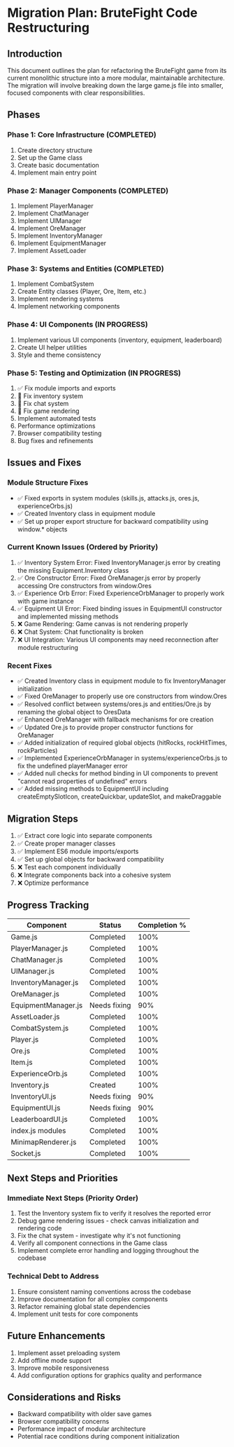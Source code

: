 # Migration Plan: BruteFight Code Restructuring

## Introduction
This document outlines the plan for refactoring the BruteFight game from its current monolithic structure into a more modular, maintainable architecture. The migration will involve breaking down the large game.js file into smaller, focused components with clear responsibilities.

## Phases

### Phase 1: Core Infrastructure (COMPLETED)
1. Create directory structure
2. Set up the Game class
3. Create basic documentation
4. Implement main entry point

### Phase 2: Manager Components (COMPLETED)
1. Implement PlayerManager
2. Implement ChatManager
3. Implement UIManager
4. Implement OreManager
5. Implement InventoryManager
6. Implement EquipmentManager
7. Implement AssetLoader

### Phase 3: Systems and Entities (COMPLETED)
1. Implement CombatSystem
2. Create Entity classes (Player, Ore, Item, etc.)
3. Implement rendering systems
4. Implement networking components

### Phase 4: UI Components (IN PROGRESS)
1. Implement various UI components (inventory, equipment, leaderboard)
2. Create UI helper utilities
3. Style and theme consistency

### Phase 5: Testing and Optimization (IN PROGRESS)
1. ✅ Fix module imports and exports
2. 🔄 Fix inventory system
3. 🔄 Fix chat system 
4. 🔄 Fix game rendering
5. Implement automated tests
6. Performance optimizations
7. Browser compatibility testing
8. Bug fixes and refinements

## Issues and Fixes

### Module Structure Fixes
- ✅ Fixed exports in system modules (skills.js, attacks.js, ores.js, experienceOrbs.js)
- ✅ Created Inventory class in equipment module
- ✅ Set up proper export structure for backward compatibility using window.* objects

### Current Known Issues (Ordered by Priority)
1. ✅ Inventory System Error: Fixed InventoryManager.js error by creating the missing Equipment.Inventory class
2. ✅ Ore Constructor Error: Fixed OreManager.js error by properly accessing Ore constructors from window.Ores
3. ✅ Experience Orb Error: Fixed ExperienceOrbManager to properly work with game instance
4. ✅ Equipment UI Error: Fixed binding issues in EquipmentUI constructor and implemented missing methods 
5. ❌ Game Rendering: Game canvas is not rendering properly
6. ❌ Chat System: Chat functionality is broken
7. ❌ UI Integration: Various UI components may need reconnection after module restructuring

### Recent Fixes
- ✅ Created Inventory class in equipment module to fix InventoryManager initialization
- ✅ Fixed OreManager to properly use ore constructors from window.Ores
- ✅ Resolved conflict between systems/ores.js and entities/Ore.js by renaming the global object to OresData
- ✅ Enhanced OreManager with fallback mechanisms for ore creation
- ✅ Updated Ore.js to provide proper constructor functions for OreManager
- ✅ Added initialization of required global objects (hitRocks, rockHitTimes, rockParticles)
- ✅ Implemented ExperienceOrbManager in systems/experienceOrbs.js to fix the undefined playerManager error
- ✅ Added null checks for method binding in UI components to prevent "cannot read properties of undefined" errors
- ✅ Added missing methods to EquipmentUI including createEmptySlotIcon, createQuickbar, updateSlot, and makeDraggable

## Migration Steps
1. ✅ Extract core logic into separate components
2. ✅ Create proper manager classes
3. ✅ Implement ES6 module imports/exports
4. ✅ Set up global objects for backward compatibility
5. ❌ Test each component individually
6. ❌ Integrate components back into a cohesive system
7. ❌ Optimize performance

## Progress Tracking

| Component               | Status       | Completion % |
|-------------------------|--------------|--------------|
| Game.js                 | Completed    | 100%        |
| PlayerManager.js        | Completed    | 100%        |
| ChatManager.js          | Completed    | 100%        |
| UIManager.js            | Completed    | 100%        |
| InventoryManager.js     | Completed    | 100%        |
| OreManager.js           | Completed    | 100%        |
| EquipmentManager.js     | Needs fixing | 90%         |
| AssetLoader.js          | Completed    | 100%        |
| CombatSystem.js         | Completed    | 100%        |
| Player.js               | Completed    | 100%        |
| Ore.js                  | Completed    | 100%        |
| Item.js                 | Completed    | 100%        |
| ExperienceOrb.js        | Completed    | 100%        |
| Inventory.js            | Created      | 100%        |
| InventoryUI.js          | Needs fixing | 90%         |
| EquipmentUI.js          | Needs fixing | 90%         |
| LeaderboardUI.js        | Completed    | 100%        |
| index.js modules        | Completed    | 100%        |
| MinimapRenderer.js      | Completed    | 100%        |
| Socket.js               | Completed    | 100%        |

## Next Steps and Priorities

### Immediate Next Steps (Priority Order)
1. Test the Inventory system fix to verify it resolves the reported error
2. Debug game rendering issues - check canvas initialization and rendering code
3. Fix the chat system - investigate why it's not functioning
4. Verify all component connections in the Game class
5. Implement complete error handling and logging throughout the codebase

### Technical Debt to Address
1. Ensure consistent naming conventions across the codebase
2. Improve documentation for all complex components
3. Refactor remaining global state dependencies
4. Implement unit tests for core components

## Future Enhancements
1. Implement asset preloading system
2. Add offline mode support
3. Improve mobile responsiveness
4. Add configuration options for graphics quality and performance

## Considerations and Risks
- Backward compatibility with older save games
- Browser compatibility concerns
- Performance impact of modular architecture
- Potential race conditions during component initialization 
